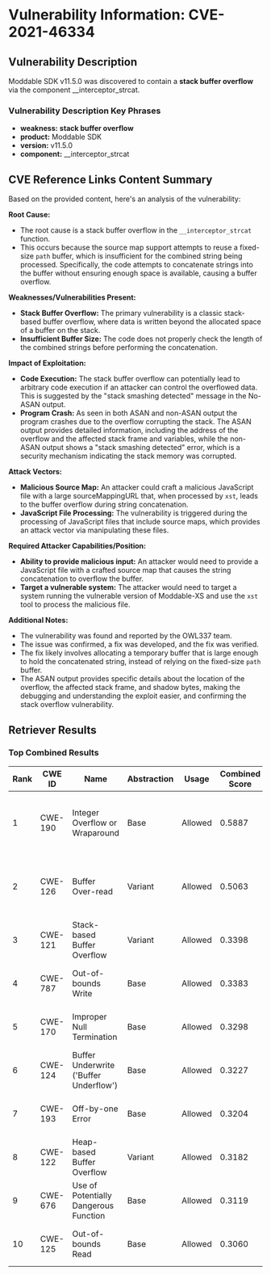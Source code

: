 # Vulnerability Information: CVE-2021-46334

## Vulnerability Description
Moddable SDK v11.5.0 was discovered to contain a **stack buffer overflow** via the component __interceptor_strcat.

### Vulnerability Description Key Phrases
- **weakness:** **stack buffer overflow**
- **product:** Moddable SDK
- **version:** v11.5.0
- **component:** __interceptor_strcat

## CVE Reference Links Content Summary
Based on the provided content, here's an analysis of the vulnerability:

**Root Cause:**

- The root cause is a stack buffer overflow in the `__interceptor_strcat` function.
- This occurs because the source map support attempts to reuse a fixed-size `path` buffer, which is insufficient for the combined string being processed. Specifically, the code attempts to concatenate strings into the buffer without ensuring enough space is available, causing a buffer overflow.

**Weaknesses/Vulnerabilities Present:**

- **Stack Buffer Overflow:**  The primary vulnerability is a classic stack-based buffer overflow, where data is written beyond the allocated space of a buffer on the stack.
- **Insufficient Buffer Size:** The code does not properly check the length of the combined strings before performing the concatenation.

**Impact of Exploitation:**

- **Code Execution:**  The stack buffer overflow can potentially lead to arbitrary code execution if an attacker can control the overflowed data. This is suggested by the "stack smashing detected" message in the No-ASAN output.
- **Program Crash:** As seen in both ASAN and non-ASAN output the program crashes due to the overflow corrupting the stack. The ASAN output provides detailed information, including the address of the overflow and the affected stack frame and variables, while the non-ASAN output shows a "stack smashing detected" error, which is a security mechanism indicating the stack memory was corrupted.

**Attack Vectors:**

- **Malicious Source Map:** An attacker could craft a malicious JavaScript file with a large sourceMappingURL that, when processed by `xst`, leads to the buffer overflow during string concatenation.
- **JavaScript File Processing:**  The vulnerability is triggered during the processing of JavaScript files that include source maps, which provides an attack vector via manipulating these files.

**Required Attacker Capabilities/Position:**

- **Ability to provide malicious input:** An attacker would need to provide a JavaScript file with a crafted source map that causes the string concatenation to overflow the buffer.
- **Target a vulnerable system:** The attacker would need to target a system running the vulnerable version of Moddable-XS and use the `xst` tool to process the malicious file.

**Additional Notes:**

- The vulnerability was found and reported by the OWL337 team.
- The issue was confirmed, a fix was developed, and the fix was verified.
- The fix likely involves allocating a temporary buffer that is large enough to hold the concatenated string, instead of relying on the fixed-size `path` buffer.
- The ASAN output provides specific details about the location of the overflow, the affected stack frame, and shadow bytes, making the debugging and understanding the exploit easier, and confirming the stack overflow vulnerability.

## Retriever Results

### Top Combined Results

| Rank | CWE ID | Name | Abstraction | Usage | Combined Score | Retrievers | Individual Scores |
|------|--------|------|-------------|-------|---------------|------------|-------------------|
| 1 | CWE-190 | Integer Overflow or Wraparound | Base | Allowed | 0.5887 | dense, sparse, graph | dense: 0.575, sparse: 0.092, graph: 0.694 |
| 2 | CWE-126 | Buffer Over-read | Variant | Allowed | 0.5063 | dense, sparse, graph | dense: 0.583, sparse: 0.102, graph: 0.555 |
| 3 | CWE-121 | Stack-based Buffer Overflow | Variant | Allowed | 0.3398 | dense, sparse | dense: 0.583, sparse: 0.134 |
| 4 | CWE-787 | Out-of-bounds Write | Base | Allowed | 0.3383 | sparse, graph | sparse: 0.083, graph: 0.813 |
| 5 | CWE-170 | Improper Null Termination | Base | Allowed | 0.3298 | sparse, graph | sparse: 0.083, graph: 0.789 |
| 6 | CWE-124 | Buffer Underwrite ('Buffer Underflow') | Base | Allowed | 0.3227 | dense, sparse | dense: 0.529, sparse: 0.101 |
| 7 | CWE-193 | Off-by-one Error | Base | Allowed | 0.3204 | dense, sparse | dense: 0.529, sparse: 0.097 |
| 8 | CWE-122 | Heap-based Buffer Overflow | Variant | Allowed | 0.3182 | dense, sparse | dense: 0.570, sparse: 0.104 |
| 9 | CWE-676 | Use of Potentially Dangerous Function | Base | Allowed | 0.3119 | dense, sparse | dense: 0.525, sparse: 0.086 |
| 10 | CWE-125 | Out-of-bounds Read | Base | Allowed | 0.3060 | sparse, graph | sparse: 0.104, graph: 0.690 |

